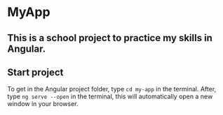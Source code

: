 # MyApp

## This is a school project to practice my skills in Angular. 

## Start project

To get in the Angular project folder, type `cd my-app` in the terminal.
After, type `ng serve --open` in the terminal, 
this will automatically open a new window in your browser.
